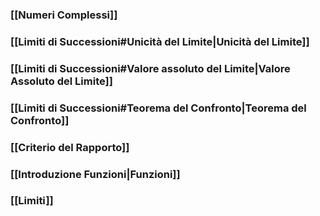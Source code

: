 ### [[Numeri Complessi]]
### [[Limiti di Successioni#Unicità del Limite|Unicità del Limite]]
### [[Limiti di Successioni#Valore assoluto del Limite|Valore Assoluto del Limite]]
### [[Limiti di Successioni#Teorema del Confronto|Teorema del Confronto]]

### [[Criterio del Rapporto]]

### [[Introduzione Funzioni|Funzioni]]

### [[Limiti]]


